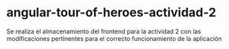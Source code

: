 # angular-tour-of-heroes-actividad-2
Se realiza el almacenamiento del frontend para la actividad 2 con las modificaciones pertinentes para el correcto funcionamiento de la aplicación
